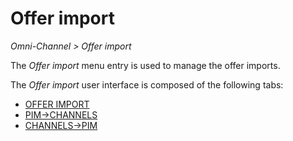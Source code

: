 # Offer import

*Omni-Channel > Offer import*

The *Offer import* menu entry is used to manage the offer imports.

The *Offer import* user interface is composed of the following tabs:
- [OFFER IMPORT](./04a_OfferImport.md)
- [PIM->CHANNELS](./04b_PIMChannels.md)
- [CHANNELS->PIM](./04c_ChannelsPIM.md) 